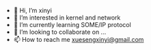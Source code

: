- 👋 Hi, I’m xinyi
- 👀 I’m interested in kernel and network
- 🌱 I’m currently learning SOME/IP protocol
- 💞️ I’m looking to collaborate on ...
- 📫 How to reach me xuesengxinyi@gmail.com

<!---
lee-emqx/lee-emqx is a ✨ special ✨ repository because its `README.md` (this file) appears on your GitHub profile.
You can click the Preview link to take a look at your changes.
--->
